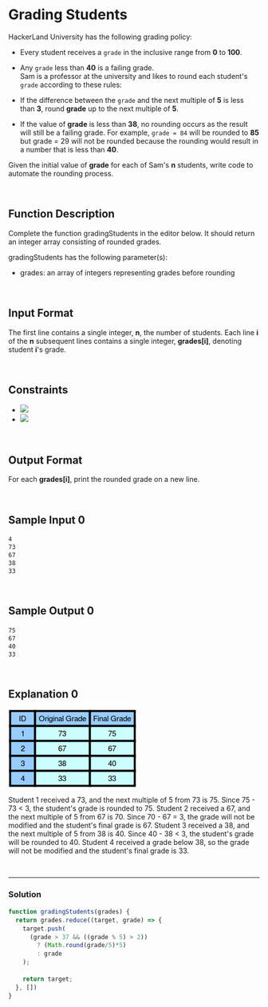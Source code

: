 # Grading Students
  
HackerLand University has the following grading policy:

- Every student receives a ```grade``` in the inclusive range from **0** to **100**.  
- Any ```grade``` less than **40** is a failing grade.  
Sam is a professor at the university and likes to round each student's ```grade``` according to these rules:  

- If the difference between the ```grade``` and the next multiple of **5** is less than **3**, round **grade** up to the next multiple of **5**.
- If the value of **grade** is less than **38**, no rounding occurs as the result will still be a failing grade.
For example, ```grade = 84``` will be rounded to **85** but grade = 29 will not be rounded because the rounding would result in a number that is less than **40**.

Given the initial value of **grade** for each of Sam's **n** students, write code to automate the rounding process.

<br/>

## Function Description

Complete the function gradingStudents in the editor below. It should return an integer array consisting of rounded grades.

gradingStudents has the following parameter(s):

- grades: an array of integers representing grades before rounding

<br/>

## Input Format

The first line contains a single integer, **n**, the number of students. 
Each line **i** of the **n** subsequent lines contains a single integer, **grades[i]**, denoting student **i**'s grade.

<br/>

## Constraints

- ![](https://latex.codecogs.com/gif.latex?1<&space;n\leq&space;60)  
- ![](https://latex.codecogs.com/gif.latex?0&space;\leq&space;grades[i]&space;\leq&space;100)


<br/>

## Output Format

For each **grades[i]**, print the rounded grade on a new line.

<br/>

## Sample Input 0
```
4
73
67
38
33
```

<br/>

## Sample Output 0

```
75
67
40
33
```

<br/>

## Explanation 0

![](./images/gradingStudents.png)

Student 1 received a 73, and the next multiple of 5 from 73 is 75. Since 75 - 73 < 3, the student's grade is rounded to 75.
Student 2 received a 67, and the next multiple of 5 from 67 is 70. Since 70 - 67 = 3, the grade will not be modified and the student's final grade is 67.
Student 3 received a 38, and the next multiple of 5 from 38 is 40. Since 40 - 38 < 3, the student's grade will be rounded to 40.
Student 4 received a grade below 38, so the grade will not be modified and the student's final grade is 33.

<br/>

---

### Solution

```javascript
function gradingStudents(grades) {
  return grades.reduce((target, grade) => {
    target.push(
      (grade > 37 && ((grade % 5) > 2))
        ? (Math.round(grade/5)*5)
        : grade
    );
    
    return target;
  }, [])
}
```